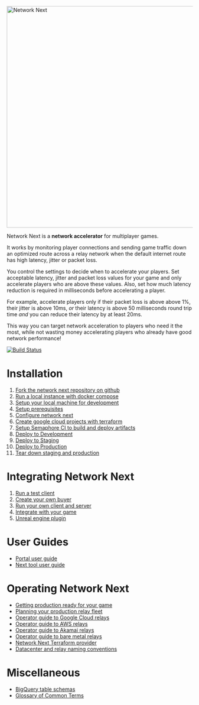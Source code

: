 <img src="https://static.wixstatic.com/media/799fd4_0512b6edaeea4017a35613b4c0e9fc0b~mv2.jpg/v1/fill/w_1200,h_140,al_c,q_80,usm_0.66_1.00_0.01/networknext_logo_colour_black_RGB_tightc.jpg" alt="Network Next" width="600"/>

<br>

Network Next is a **network accelerator** for multiplayer games. 

It works by monitoring player connections and sending game traffic down an optimized route across a relay network when the default internet route has high latency, jitter or packet loss.

You control the settings to decide when to accelerate your players. Set acceptable latency, jitter and packet loss values for your game and only accelerate players who are above these values. Also, set how much latency reduction is required in milliseconds before accelerating a player. 

For example, accelerate players only if their packet loss is above above 1%, their jitter is above 10ms, _or_ their latency is above 50 milliseconds round trip time _and_ you can reduce their latency by at least 20ms.

This way you can target network acceleration to players who need it the most, while not wasting money accelerating players who already have good network performance!

[![Build Status](https://networknext.semaphoreci.com/badges/next/branches/master.svg?style=shields&key=b74eb8a5-60a2-4044-a0db-cfeab84798dc)](https://networknext.semaphoreci.com/projects/next)

# Installation

1. [Fork the network next repository on github](docs/fork_next_repository.md)
2. [Run a local instance with docker compose](docs/run_local_instance_with_docker_compose.md)
3. [Setup your local machine for development](docs/setup_your_local_machine_for_development.md)
4. [Setup prerequisites](docs/setup_prerequisites.md)
5. [Configure network next](docs/configure_network_next.md)
6. [Create google cloud projects with terraform](docs/create_google_cloud_projects_with_terraform.md)
7. [Setup Semaphore CI to build and deploy artifacts](docs/setup_semaphore_ci_to_build_and_deploy_artifacts.md)
8. [Deploy to Development](docs/deploy_to_development.md)
9. [Deploy to Staging](docs/deploy_to_staging.md)
10. [Deploy to Production](docs/deploy_to_production.md)
11. [Tear down staging and production](docs/tear_down_staging_and_production.md)

# Integrating Network Next

1. [Run a test client](docs/run_a_test_client.md)
2. [Create your own buyer](docs/create_your_own_buyer.md)
3. [Run your own client and server](docs/run_your_own_client_and_server.md)
4. [Integrate with your game](docs/integrate_with_your_game.md)
5. [Unreal engine plugin](docs/unreal_engine_plugin.md)

# User Guides

* [Portal user guide](docs/portal_user_guide.md)
* [Next tool user guide](docs/next_tool_user_guide.md)
  
# Operating Network Next

* [Getting production ready for your game](docs/getting_production_ready_for_your_game.md)
* [Planning your production relay fleet](docs/planning_your_production_relay_fleet.md)
* [Operator guide to Google Cloud relays](docs/operator_guide_to_google_cloud_relays.md)
* [Operator guide to AWS relays](docs/operator_guide_to_aws_relays.md)
* [Operator guide to Akamai relays](docs/operator_guide_to_akamai_relays.md)
* [Operator guide to bare metal relays](docs/operator_guide_to_bare_metal_relays.md)
* [Network Next Terraform provider](docs/network_next_terraform_provider.md)
* [Datacenter and relay naming conventions](docs/datacenter_and_relay_naming_conventions.md)

# Miscellaneous

* [BigQuery table schemas](docs/bigquery_table_schemas.md)
* [Glossary of Common Terms](docs/glossary_of_common_terms.md)
